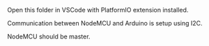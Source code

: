 Open this folder in VSCode with PlatformIO extension installed.

Communication between NodeMCU and Arduino is setup using I2C.

NodeMCU should be master.
